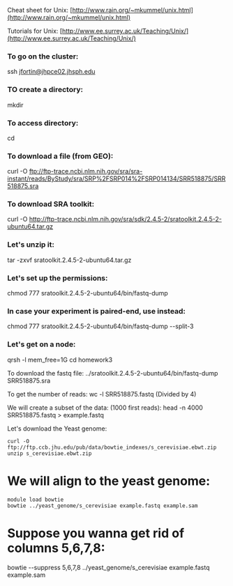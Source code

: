 Cheat sheet for Unix: [http://www.rain.org/~mkummel/unix.html](http://www.rain.org/~mkummel/unix.html)

Tutorials for Unix: [http://www.ee.surrey.ac.uk/Teaching/Unix/](http://www.ee.surrey.ac.uk/Teaching/Unix/)


###  To go on the cluster:
ssh jfortin@jhpce02.jhsph.edu

### TO create a directory:
mkdir <nameOfYourDirectory>

### To access directory:
cd <nameOfYourDirectory>

### To download a file (from GEO):
curl -O ftp://ftp-trace.ncbi.nlm.nih.gov/sra/sra-instant/reads/ByStudy/sra/SRP%2FSRP014%2FSRP014134/SRR518875/SRR518875.sra


### To download SRA toolkit:
curl -O http://ftp-trace.ncbi.nlm.nih.gov/sra/sdk/2.4.5-2/sratoolkit.2.4.5-2-ubuntu64.tar.gz

### Let's unzip it:
tar -zxvf sratoolkit.2.4.5-2-ubuntu64.tar.gz

### Let's set up the permissions:
chmod 777 sratoolkit.2.4.5-2-ubuntu64/bin/fastq-dump
### In case your experiment is paired-end, use instead:
chmod 777 sratoolkit.2.4.5-2-ubuntu64/bin/fastq-dump --split-3

### Let's get on a node:
qrsh -l mem_free=1G
cd homework3

To download the fastq file:
    ../sratoolkit.2.4.5-2-ubuntu64/bin/fastq-dump SRR518875.sra

To get the number of reads:
    wc -l SRR518875.fastq (Divided by 4)


We will create a subset of the data: (1000 first reads):
    head -n 4000 SRR518875.fastq > example.fastq



Let's download the Yeast genome:

    curl -O ftp://ftp.ccb.jhu.edu/pub/data/bowtie_indexes/s_cerevisiae.ebwt.zip
    unzip s_cerevisiae.ebwt.zip

# We will align to the yeast genome:
    module load bowtie
    bowtie ../yeast_genome/s_cerevisiae example.fastq example.sam 
    
# Suppose you wanna get rid of columns 5,6,7,8:
bowtie  --suppress 5,6,7,8 ../yeast_genome/s_cerevisiae example.fastq example.sam 





